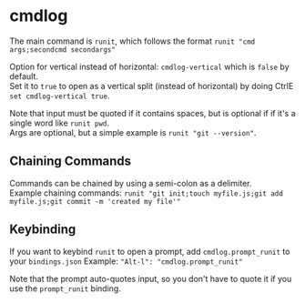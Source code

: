 # cmdlog

The main command is `runit`, which follows the format `runit "cmd args;secondcmd secondargs"`

Option for vertical instead of horizontal: `cmdlog-vertical` which is `false` by default.  
Set it to `true` to open as a vertical split (instead of horizontal) by doing CtrlE `set cmdlog-vertical true`.

Note that input must be quoted if it contains spaces, but is optional if if it's a single word like `runit pwd`.  
Args are optional, but a simple example is `runit "git --version"`.

## Chaining Commands

Commands can be chained by using a semi-colon as a delimiter.  
Example chaining commands: `runit "git init;touch myfile.js;git add myfile.js;git commit -m 'created my file'"`

## Keybinding

If you want to keybind `runit` to open a prompt, add `cmdlog.prompt_runit` to your `bindings.json`
Example: `"Alt-l": "cmdlog.prompt_runit"`

Note that the prompt auto-quotes input, so you don't have to quote it if you use the `prompt_runit` binding.
